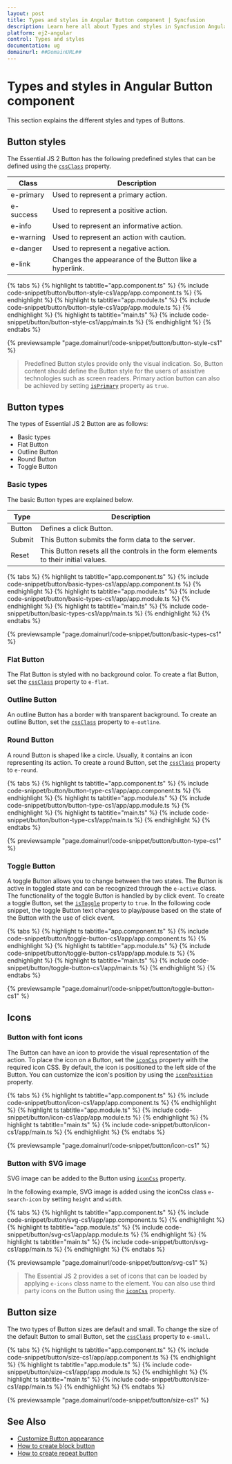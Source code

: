```yaml
---
layout: post
title: Types and styles in Angular Button component | Syncfusion
description: Learn here all about Types and styles in Syncfusion Angular Button component of Syncfusion Essential JS 2 and more.
platform: ej2-angular
control: Types and styles 
documentation: ug
domainurl: ##DomainURL##
---
```


# Types and styles in Angular Button component

This section explains the different styles and types of Buttons.

## Button styles

The Essential JS 2 Button has the following predefined styles that can be defined using the [`cssClass`](https://ej2.syncfusion.com/angular/documentation/api/button#cssclass) property.

| Class | Description |
| -------- | -------- |
| e-primary | Used to represent a primary action. |
| e-success | Used to represent a positive action. |
| e-info |  Used to represent an informative action. |
| e-warning | Used to represent an action with caution. |
| e-danger | Used to represent a negative action. |
| e-link |  Changes the appearance of the Button like a hyperlink. |

{% tabs %}
{% highlight ts tabtitle="app.component.ts" %}
{% include code-snippet/button/button-style-cs1/app/app.component.ts %}
{% endhighlight %}
{% highlight ts tabtitle="app.module.ts" %}
{% include code-snippet/button/button-style-cs1/app/app.module.ts %}
{% endhighlight %}
{% highlight ts tabtitle="main.ts" %}
{% include code-snippet/button/button-style-cs1/app/main.ts %}
{% endhighlight %}
{% endtabs %}
  
{% previewsample "page.domainurl/code-snippet/button/button-style-cs1" %}

> Predefined Button styles provide only the visual indication. So, Button content should define the Button
style for the users of assistive technologies such as screen readers.
> Primary action button can also be achieved by setting [`isPrimary`](https://ej2.syncfusion.com/angular/documentation/api/button#isprimary) property as `true`.

## Button types

The types of Essential JS 2 Button are as follows:

* Basic types
* Flat Button
* Outline Button
* Round Button
* Toggle Button

### Basic types

The basic Button types are explained below.

| Type | Description |
| -------- | -------- |
| Button | Defines a click Button. |
| Submit | This Button submits the form data to the server. |
| Reset |  This Button resets all the controls in the form elements to their initial values. |

{% tabs %}
{% highlight ts tabtitle="app.component.ts" %}
{% include code-snippet/button/basic-types-cs1/app/app.component.ts %}
{% endhighlight %}
{% highlight ts tabtitle="app.module.ts" %}
{% include code-snippet/button/basic-types-cs1/app/app.module.ts %}
{% endhighlight %}
{% highlight ts tabtitle="main.ts" %}
{% include code-snippet/button/basic-types-cs1/app/main.ts %}
{% endhighlight %}
{% endtabs %}
  
{% previewsample "page.domainurl/code-snippet/button/basic-types-cs1" %}

### Flat Button

The Flat Button is styled with no background color. To create a flat Button,
set the [`cssClass`](https://ej2.syncfusion.com/angular/documentation/api/button#cssclass) property to `e-flat`.

### Outline Button

An outline Button has a border with transparent background. To create an outline Button,
set the [`cssClass`](https://ej2.syncfusion.com/angular/documentation/api/button#cssclass) property to `e-outline`.

### Round Button

A round Button is shaped like a circle. Usually, it contains an icon representing its action.
To create a round Button, set the [`cssClass`](https://ej2.syncfusion.com/angular/documentation/api/button#cssclass) property to `e-round`.

{% tabs %}
{% highlight ts tabtitle="app.component.ts" %}
{% include code-snippet/button/button-type-cs1/app/app.component.ts %}
{% endhighlight %}
{% highlight ts tabtitle="app.module.ts" %}
{% include code-snippet/button/button-type-cs1/app/app.module.ts %}
{% endhighlight %}
{% highlight ts tabtitle="main.ts" %}
{% include code-snippet/button/button-type-cs1/app/main.ts %}
{% endhighlight %}
{% endtabs %}
  
{% previewsample "page.domainurl/code-snippet/button/button-type-cs1" %}

### Toggle Button

A toggle Button allows you to change between the two states. The Button is active in toggled state and
can be recognized through the `e-active` class. The functionality of the toggle Button is handled by
by click event. To create a toggle Button, set the [`isToggle`](https://ej2.syncfusion.com/angular/documentation/api/button#istoggle)
property to `true`. In the following code snippet, the toggle Button text changes to play/pause based on the
state of the Button with the use of click event.

{% tabs %}
{% highlight ts tabtitle="app.component.ts" %}
{% include code-snippet/button/toggle-button-cs1/app/app.component.ts %}
{% endhighlight %}
{% highlight ts tabtitle="app.module.ts" %}
{% include code-snippet/button/toggle-button-cs1/app/app.module.ts %}
{% endhighlight %}
{% highlight ts tabtitle="main.ts" %}
{% include code-snippet/button/toggle-button-cs1/app/main.ts %}
{% endhighlight %}
{% endtabs %}
  
{% previewsample "page.domainurl/code-snippet/button/toggle-button-cs1" %}

## Icons

### Button with font icons

The Button can have an icon to provide the visual representation of the action. To place the icon on a Button,
set the [`iconCss`](https://ej2.syncfusion.com/angular/documentation/api/button#iconcss) property with the required icon CSS.
By default, the icon is positioned to the left side of the Button. You can customize the icon's position
by using the [`iconPosition`](https://ej2.syncfusion.com/angular/documentation/api/button#iconposition) property.

{% tabs %}
{% highlight ts tabtitle="app.component.ts" %}
{% include code-snippet/button/icon-cs1/app/app.component.ts %}
{% endhighlight %}
{% highlight ts tabtitle="app.module.ts" %}
{% include code-snippet/button/icon-cs1/app/app.module.ts %}
{% endhighlight %}
{% highlight ts tabtitle="main.ts" %}
{% include code-snippet/button/icon-cs1/app/main.ts %}
{% endhighlight %}
{% endtabs %}
  
{% previewsample "page.domainurl/code-snippet/button/icon-cs1" %}

### Button with SVG image

SVG image can be added to the Button using [`iconCss`](https://ej2.syncfusion.com/angular/documentation/api/button#iconcss) property.

In the following example, SVG image is added using the iconCss class `e-search-icon` by setting `height` and `width`.

{% tabs %}
{% highlight ts tabtitle="app.component.ts" %}
{% include code-snippet/button/svg-cs1/app/app.component.ts %}
{% endhighlight %}
{% highlight ts tabtitle="app.module.ts" %}
{% include code-snippet/button/svg-cs1/app/app.module.ts %}
{% endhighlight %}
{% highlight ts tabtitle="main.ts" %}
{% include code-snippet/button/svg-cs1/app/main.ts %}
{% endhighlight %}
{% endtabs %}
  
{% previewsample "page.domainurl/code-snippet/button/svg-cs1" %}

> The Essential JS 2 provides a set of icons that can be loaded by applying `e-icons` class name to the
element. You can also use third party icons on the Button using the [`iconCss`](https://ej2.syncfusion.com/angular/documentation/api/button#iconcss) property.

## Button size

The two types of Button sizes are default and small. To change the size of the default Button
to small Button, set the [`cssClass`](https://ej2.syncfusion.com/angular/documentation/api/button#cssclass) property to `e-small`.

{% tabs %}
{% highlight ts tabtitle="app.component.ts" %}
{% include code-snippet/button/size-cs1/app/app.component.ts %}
{% endhighlight %}
{% highlight ts tabtitle="app.module.ts" %}
{% include code-snippet/button/size-cs1/app/app.module.ts %}
{% endhighlight %}
{% highlight ts tabtitle="main.ts" %}
{% include code-snippet/button/size-cs1/app/main.ts %}
{% endhighlight %}
{% endtabs %}
  
{% previewsample "page.domainurl/code-snippet/button/size-cs1" %}

## See Also

* [Customize Button appearance](./how-to/customize-button-appearance)
* [How to create block button](./how-to/create-a-block-button)
* [How to create repeat button](./how-to/repeat-button)
